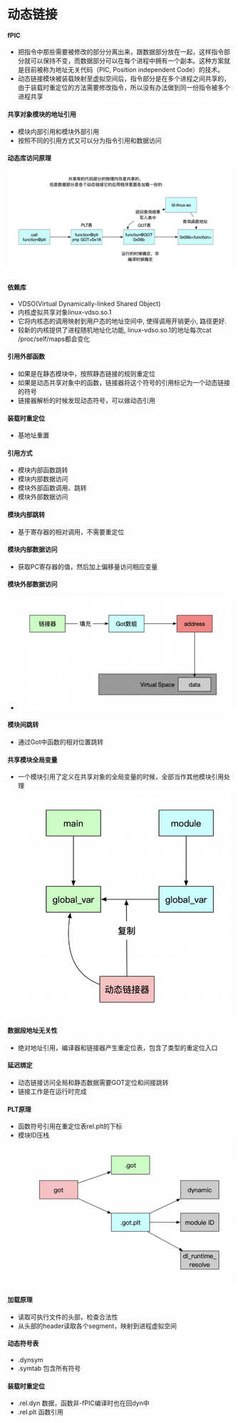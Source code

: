 # 动态链接
#### fPIC
* 把指令中那些需要被修改的部分分离出来，跟数据部分放在一起，这样指令部分就可以保持不变，而数据部分可以在每个进程中拥有一个副本。这种方案就是目前被称为地址无关代码（PIC, Position independent Code）的技术。
* 动态链接模块被装载映射至虚拟空间后，指令部分是在多个进程之间共享的，由于装载时重定位的方法需要修改指令，所以没有办法做到同一份指令被多个进程共享

#### 共享对象模块的地址引用
* 模块内部引用和模块外部引用
* 按照不同的引用方式又可以分为指令引用和数据访问

#### 动态库访问原理
![-w862](media/15602501379556/15684206512381.jpg)

#### 依赖库
* VDSO(Virtual Dynamically-linked Shared Object)
* 内核虚拟共享对象linux-vdso.so.1
* 它将内核态的调用映射到用户态的地址空间中, 使得调用开销更小, 路径更好.
* 较新的内核提供了进程随机地址化功能, linux-vdso.so.1的地址每次cat /proc/self/maps都会变化

#### 引用外部函数
* 如果是在静态模块中，按照静态链接的规则重定位
* 如果是动态共享对象中的函数，链接器将这个符号的引用标记为一个动态链接的符号
* 链接器解析的时候发现动态符号，可以做动态引用

#### 装载时重定位
* 基地址重置

#### 引用方式
* 模块内部函数跳转
* 模块内部数据访问
* 模块外部函数调用、跳转
* 模块外部数据访问

#### 模块内部跳转
* 基于寄存器的相对调用，不需要重定位

#### 模块内部数据访问
* 获取PC寄存器的值，然后加上偏移量访问相应变量

#### 模块外部数据访问
* ![-w592](media/15602501379556/15605664830807.jpg)

#### 模块间跳转
* 通过Got中函数的相对位置跳转

#### 共享模块全局变量
* 一个模块引用了定义在共享对象的全局变量的时候，全部当作其他模块引用处理
![-w385](media/15602501379556/15605672406780.jpg)

#### 数据段地址无关性
* 绝对地址引用，编译器和链接器产生重定位表，包含了类型的重定位入口

#### 延迟绑定
* 动态链接访问全局和静态数据需要GOT定位和间接跳转
* 链接工作是在运行时完成

#### PLT原理
* 函数符号引用在重定位表rel.plt的下标
* 模块ID压栈
![-w547](media/15602501379556/15605680932671.jpg)

#### 加载原理
* 读取可执行文件的头部，检查合法性
* 从头部的header读取各个segment，映射到进程虚拟空间

#### 动态符号表
* .dynsym
* .symtab 包含所有符号

#### 装载时重定位
* .rel.dyn 数据，函数非-fPIC编译时也在回dyn中
* .rel.plt 函数引用


